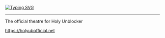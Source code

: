 [![Typing SVG](https://readme-typing-svg.demolab.com?font=Fira+Code&pause=1000&color=555555&width=435&lines=Holy+Unblocker's+Theatre;All+games+on+Holy+Unblocker;holyubofficial.net)](https://git.io/typing-svg)
<hr>

The official theatre for Holy Unblocker

https://holyubofficial.net
